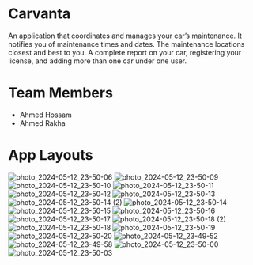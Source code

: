 # Carvanta
An application that coordinates and manages your car’s maintenance. It notifies you of maintenance times and dates. The maintenance locations closest and best to you. A complete report on your car, registering your license, and adding more than one car under one user.


# Team Members
- Ahmed Hossam 
- Ahmed Rakha

# App Layouts

![photo_2024-05-12_23-50-06](https://github.com/ahmedhossam1212/Carvanta/assets/93291446/84be9193-6f50-4489-9d20-cfb1a3dd2b52)
![photo_2024-05-12_23-50-09](https://github.com/ahmedhossam1212/Carvanta/assets/93291446/98f4b97b-2148-4302-9d2f-962c2a3ba2b2)
![photo_2024-05-12_23-50-10](https://github.com/ahmedhossam1212/Carvanta/assets/93291446/f790ee71-376c-4cec-9e5a-76a8d583ad5e)
![photo_2024-05-12_23-50-11](https://github.com/ahmedhossam1212/Carvanta/assets/93291446/df68bb95-12b0-4a09-aaf1-aa960182182e)
![photo_2024-05-12_23-50-12](https://github.com/ahmedhossam1212/Carvanta/assets/93291446/b4f6fbc6-6499-4cfb-b555-80a4ff112a57)
![photo_2024-05-12_23-50-13](https://github.com/ahmedhossam1212/Carvanta/assets/93291446/0c584c7b-c73a-426d-89a9-d7d8057e4da2)
![photo_2024-05-12_23-50-14 (2)](https://github.com/ahmedhossam1212/Carvanta/assets/93291446/5e0abab3-7b41-4cc5-8f2d-6c127c69581f)
![photo_2024-05-12_23-50-14](https://github.com/ahmedhossam1212/Carvanta/assets/93291446/f0d11d6c-d540-4e30-b936-4e2b138e57b9)
![photo_2024-05-12_23-50-15](https://github.com/ahmedhossam1212/Carvanta/assets/93291446/2a8f02e4-9541-4d68-bc23-8ed24e0d2fe9)
![photo_2024-05-12_23-50-16](https://github.com/ahmedhossam1212/Carvanta/assets/93291446/097cb288-efc0-44fd-9313-5da60bcc8c2f)
![photo_2024-05-12_23-50-17](https://github.com/ahmedhossam1212/Carvanta/assets/93291446/071a8e89-b7c1-46de-ba15-9b6231febdb5)
![photo_2024-05-12_23-50-18 (2)](https://github.com/ahmedhossam1212/Carvanta/assets/93291446/366f11ba-4893-4548-a46d-71024ca47f86)
![photo_2024-05-12_23-50-18](https://github.com/ahmedhossam1212/Carvanta/assets/93291446/51024ea3-9210-4201-845c-1c88e253ff10)
![photo_2024-05-12_23-50-19](https://github.com/ahmedhossam1212/Carvanta/assets/93291446/937124e8-03ee-44ca-8cb9-d0dd1f3bd6c5)
![photo_2024-05-12_23-50-20](https://github.com/ahmedhossam1212/Carvanta/assets/93291446/56e19a88-0ec3-4e3e-8a54-55310a19075f)
![photo_2024-05-12_23-49-52](https://github.com/ahmedhossam1212/Carvanta/assets/93291446/64e3a3d9-2cad-426c-90ef-ca636d8b8f2c)
![photo_2024-05-12_23-49-58](https://github.com/ahmedhossam1212/Carvanta/assets/93291446/9b9b4ed7-62ee-4abf-9f4f-f473f3c9f3db)
![photo_2024-05-12_23-50-00](https://github.com/ahmedhossam1212/Carvanta/assets/93291446/90a5213b-9d2b-47a7-bfe7-c199fe355ca0)
![photo_2024-05-12_23-50-03](https://github.com/ahmedhossam1212/Carvanta/assets/93291446/05309156-fe54-4bbe-87fd-8746d1d9b4f6)
